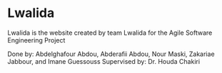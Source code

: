 # Lwalida
Lwalida is the website created by team Lwalida for the Agile Software Engineering Project

Done by: Abdelghafour Abdou, Abderafii Abdou, Nour Maski, Zakariae Jabbour, and Imane Guessouss
Supervised by: Dr. Houda Chakiri
